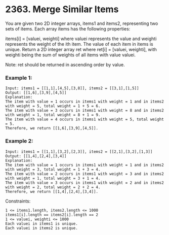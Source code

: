 # 2363. Merge Similar Items

You are given two 2D integer arrays, items1 and items2, representing two sets of items. Each array items has the following properties:

items[i] = [valuei, weighti] where valuei represents the value and weighti represents the weight of the ith item.
The value of each item in items is unique.
Return a 2D integer array ret where ret[i] = [valuei, weighti], with weighti being the sum of weights of all items with value valuei.

Note: ret should be returned in ascending order by value.



 

### Example 1:
```
Input: items1 = [[1,1],[4,5],[3,8]], items2 = [[3,1],[1,5]]
Output: [[1,6],[3,9],[4,5]]
Explanation: 
The item with value = 1 occurs in items1 with weight = 1 and in items2 with weight = 5, total weight = 1 + 5 = 6.
The item with value = 3 occurs in items1 with weight = 8 and in items2 with weight = 1, total weight = 8 + 1 = 9.
The item with value = 4 occurs in items1 with weight = 5, total weight = 5.  
Therefore, we return [[1,6],[3,9],[4,5]].
```

### Example 2:
```
Input: items1 = [[1,1],[3,2],[2,3]], items2 = [[2,1],[3,2],[1,3]]
Output: [[1,4],[2,4],[3,4]]
Explanation: 
The item with value = 1 occurs in items1 with weight = 1 and in items2 with weight = 3, total weight = 1 + 3 = 4.
The item with value = 2 occurs in items1 with weight = 3 and in items2 with weight = 1, total weight = 3 + 1 = 4.
The item with value = 3 occurs in items1 with weight = 2 and in items2 with weight = 2, total weight = 2 + 2 = 4.
Therefore, we return [[1,4],[2,4],[3,4]].
 ```

Constraints:
```
1 <= items1.length, items2.length <= 1000
items1[i].length == items2[i].length == 2
1 <= valuei, weighti <= 1000
Each valuei in items1 is unique.
Each valuei in items2 is unique.
```